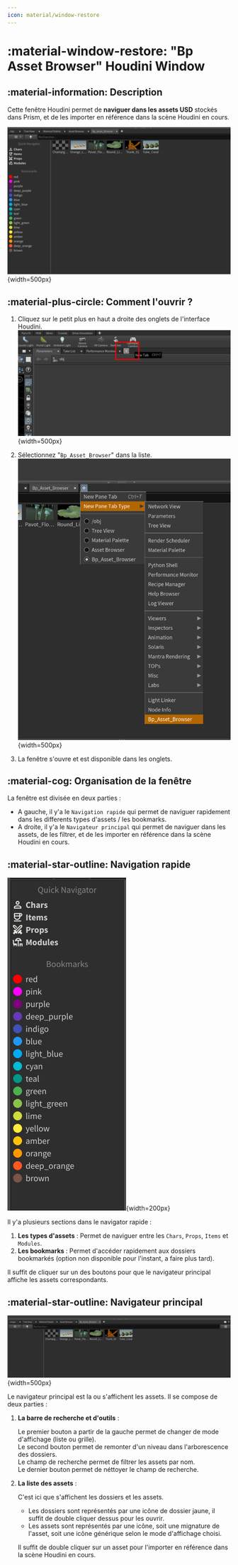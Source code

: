 ```yaml
---
icon: material/window-restore
---
```


# :material-window-restore: "Bp Asset Browser" Houdini Window

## :material-information: Description

Cette fenêtre Houdini permet de **naviguer dans les assets USD** stockés dans Prism, et de les importer en référence dans la scène Houdini en cours.<br>

![image](../assets/screen_outils_AssetBrowser/01.png){width=500px}

## :material-plus-circle: Comment l'ouvrir ?
1. Cliquez sur le petit plus en haut a droite des onglets de l'interface Houdini.
![image](../assets/screen_outils_AssetBrowser/02.png){width=500px}

2. Sélectionnez "`Bp_Asset_Browser`" dans la liste.<br>
![image](../assets/screen_outils_AssetBrowser/03.png){width=500px}

3. La fenêtre s'ouvre et est disponible dans les onglets.


## :material-cog: Organisation de la fenêtre

La fenêtre est divisée en deux parties :

- A gauche, il y'a le `Navigation rapide` qui permet de naviguer rapidement dans les differents types d'assets / les bookmarks.
- A droite, il y'a le `Navigateur principal` qui permet de naviguer dans les assets, de les filtrer, et de les importer en référence dans la scène Houdini en cours.


## :material-star-outline: Navigation rapide

![image](../assets/screen_outils_AssetBrowser/04.png){width=200px}

Il y'a plusieurs sections dans le navigator rapide :

1. **Les types d'assets** : Permet de naviguer entre les `Chars`, `Props`, `Items` et `Modules`.
2. **Les bookmarks** : Permet d'accéder rapidement aux dossiers bookmarkés (option non disponible pour l'instant, a faire plus tard).

Il suffit de cliquer sur un des boutons pour que le navigateur principal affiche les assets correspondants.

## :material-star-outline: Navigateur principal

![image](../assets/screen_outils_AssetBrowser/05.png){width=500px}

Le navigateur principal est la ou s'affichent les assets.
Il se compose de deux parties : 

1. **La barre de recherche et d'outils** : 

    Le premier bouton a partir de la gauche permet de changer de mode d'affichage (liste ou grille).<br>
    Le second bouton permet de remonter d'un niveau dans l'arborescence des dossiers.<br>
    Le champ de recherche permet de filtrer les assets par nom.<br>
    Le dernier bouton permet de néttoyer le champ de recherche.

2. **La liste des assets** :

    C'est ici que s'affichent les dossiers et les assets.<br>
    - Les dossiers sont représentés par une icône de dossier jaune, il suffit de double cliquer dessus pour les ouvrir.<br>
    - Les assets sont représentés par une icône, soit une mignature de l'asset, soit une icône générique selon le mode d'affichage choisi.<br>

    Il suffit de double cliquer sur un asset pour l'importer en référence dans la scène Houdini en cours.<br>